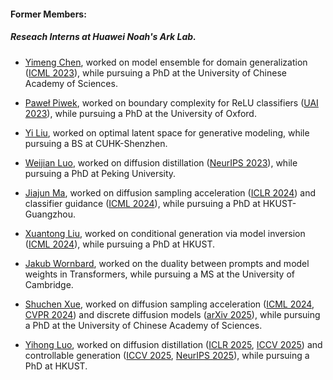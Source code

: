#### Former Members:

##### Reseach Interns at Huawei Noah's Ark Lab.

- [Yimeng Chen](https://scholar.google.com/citations?user=KalhG8AAAAAJ), worked on model ensemble for domain generalization ([ICML 2023](https://proceedings.mlr.press/v202/chen23m.html)), while pursuing a PhD at the University of Chinese Academy of Sciences.

- [Paweł Piwek](https://www.linkedin.com/in/pawe%C5%82-piwek-99243b169/?originalSubdomain=uk), worked on boundary complexity for ReLU classifiers ([UAI 2023](https://proceedings.mlr.press/v216/piwek23a/piwek23a.pdf)), while pursuing a PhD at the University of Oxford.

- [Yi Liu](https://peterlau61.github.io/), worked on optimal latent space for generative modeling, while pursuing a BS at CUHK-Shenzhen.

- [Weijian Luo](https://pkulwj1994.github.io/), worked on diffusion distillation ([NeurIPS 2023](https://proceedings.neurips.cc/paper_files/paper/2023/file/f115f619b62833aadc5acb058975b0e6-Paper-Conference.pdf)), while pursuing a PhD at Peking University.

- [Jiajun Ma](https://scholar.google.com/citations?user=DDhhRooAAAAJ), worked on diffusion sampling acceleration ([ICLR 2024](https://openreview.net/forum?id=9DXXMXnIGm)) and classifier guidance ([ICML 2024](https://proceedings.mlr.press/v235/ma24r.html)), while pursuing a PhD at HKUST-Guangzhou.

- [Xuantong Liu](https://scholar.google.com/citations?user=5hGI8ZoAAAAJ), worked on conditional generation via model inversion ([ICML 2024](https://proceedings.mlr.press/v235/liu24aa.html)), while pursuing a PhD at HKUST.

- [Jakub Wornbard](https://www.linkedin.com/in/jakub-wornbard-a59b60195/?originalSubdomain=uk), worked on the duality between prompts and model weights in Transformers, while pursuing a MS at the University of Cambridge.

- [Shuchen Xue](https://scholar.google.com/citations?user=aA70TOwAAAAJ), worked on diffusion sampling acceleration ([ICML 2024](https://proceedings.mlr.press/v235/ma24r.html), [CVPR 2024](https://openaccess.thecvf.com/content/CVPR2024/html/Xue_Accelerating_Diffusion_Sampling_with_Optimized_Time_Steps_CVPR_2024_paper.html)) and discrete diffusion models ([arXiv 2025](https://arxiv.org/abs/2506.19935)), while pursuing a PhD at the University of Chinese Academy of Sciences.

- [Yihong Luo](https://luo-yihong.github.io/), worked on diffusion distillation ([ICLR 2025](https://openreview.net/forum?id=T7bmHkwzS6), [ICCV 2025](https://arxiv.org/abs/2503.06674)) and controllable generation ([ICCV 2025](https://arxiv.org/abs/2503.06652), [NeurIPS 2025](https://arxiv.org/abs/2503.13070)), while pursuing a PhD at HKUST.
